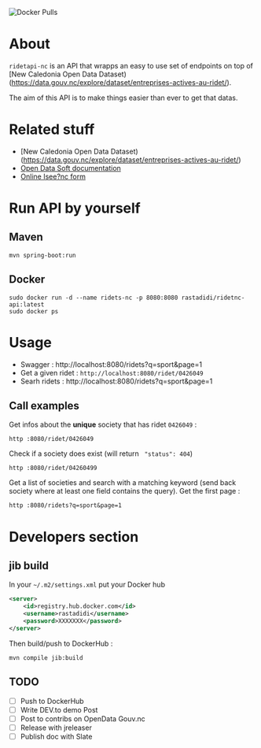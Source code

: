 ![Docker Pulls](https://img.shields.io/docker/pulls/rastadidi/ridetnc-api)

# About

`ridetapi-nc` is an API that wrapps an easy to use set of endpoints on top of
[New Caledonia Open Data Dataset)(https://data.gouv.nc/explore/dataset/entreprises-actives-au-ridet/).

The aim of this API is to make things easier than ever to get that datas.

# Related stuff

- [New Caledonia Open Data Dataset)(https://data.gouv.nc/explore/dataset/entreprises-actives-au-ridet/)
- [Open Data Soft documentation](https://help.opendatasoft.com/apis/ods-search-v1/#dataset-search-api)
- [Online Isee?nc form](https://avisridet.isee.nc/)

# Run API by yourself

## Maven

```
mvn spring-boot:run
```

## Docker

```
sudo docker run -d --name ridets-nc -p 8080:8080 rastadidi/ridetnc-api:latest
sudo docker ps
```

# Usage

- Swagger : http://localhost:8080/ridets?q=sport&page=1
- Get a given ridet : `http://localhost:8080/ridet/0426049`
- Searh ridets : http://localhost:8080/ridets?q=sport&page=1

## Call examples

Get infos about the **unique** society that has ridet `0426049` :

```
http :8080/ridet/0426049
```

Check if a society does exist (will return ` "status": 404`)

```
http :8080/ridet/04260499
```

Get a list of societies and search with a matching keyword (send back society where at least one field
contains the query). Get the first page :

```
http :8080/ridets?q=sport&page=1
```

# Developers section

## jib build

In your `~/.m2/settings.xml` put your Docker hub

```xml
<server>
    <id>registry.hub.docker.com</id>
    <username>rastadidi</username>
    <password>XXXXXXX</password>
</server>
```

Then build/push to DockerHub :

```
mvn compile jib:build
```

## TODO

- [ ] Push to DockerHub
- [ ] Write DEV.to demo Post
- [ ] Post to contribs on OpenData Gouv.nc
- [ ] Release with jreleaser
- [ ] Publish doc with Slate